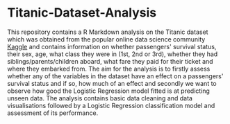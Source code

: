 # Titanic-Dataset-Analysis

This repository contains a R Markdown analysis on the Titanic dataset which was obtained from the popular online data science community [Kaggle](https://www.kaggle.com/c/titanic) and contains information on whether passengers' survival status, their sex, age, what class they were in (1st, 2nd or 3rd), whether they had siblings/parents/children aboard, what fare they paid for their ticket and where they embarked from. The aim for the analysis is to firstly assess whether any of the variables in the dataset have an effect on a passengers' survival status and if so, how much of an effect and secondly we want to observe how good the Logistic Regression model fitted is at predicting unseen data. The analysis contains basic data cleaning and data visualisations followed by a Logistic Regression classification model and assessment of its performance.
